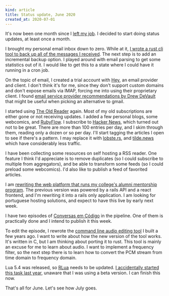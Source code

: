 ```yaml
---
kind: article
title: Status update, June 2020
created_at: 2020-07-01
---
```


It's now been one month since I [left my job](/articles/next-steps.html). I
decided to start doing status updates, at least once a month.

I brought my personal email inbox down to zero. While at it, [I wrote a rust
cli tool to back up all of the messages I
received](/articles/backing-up-gmail-with-rust.html). The next step is to add
an incremental backup option. I played around with email parsing to get some
statistics out of it. I would like to get this to a state where I could have it
running in a cron job.

On the topic of email, I created a trial account with [Hey](https://hey.com/),
an email provider and client. I don't think it's for me, since they don't
support custom domains and don't expose emails via IMAP, forcing me into using
their proprietary client. I found [email service provider recommendations by
Drew
DeVault](https://drewdevault.com/2020/06/19/Mail-service-provider-recommendations.html)
that might be useful when picking an alternative to gmail.

I started using [The Old Reader](https://theoldreader.com) again. Most of my
old subscriptions are either gone or not receiving updates. I added a few
personal blogs, some webcomics, and [RubyFlow](https://rubyflow.com). I
subscribe to [Hacker News](https://news.ycombinator.com/), which turned out not
to be great. There are more than 100 entries per day, and I skim through them,
reading only a dozen or so per day. I'll start tagging the articles I open to
see if there's a pattern. I may replace it with [lobste.rs](https://lobste.rs),
and [tilde.news](https://tilde.news/) which have considerably less traffic.

I have been collecting some resources on self hosting a RSS reader. One feature
I think I'd appreciate is to remove duplicates (so I could subscribe to
multiple from aggregators), and be able to transform some feeds (so I could
preload some webcomics). I'd also like to publish a feed of favorited articles.

I am [rewriting the web platform that runs my college's alumni mentorship
program](/articles/rewriting-a-small-rails-and-react-application.html). The
previous version was powered by a rails API and a react frontend, and I'm
rewriting it into a rails only application. I am looking for portuguese hosting
solutions, and expect to have this live by early next week.

I have two episodes of [Conversas em Código](https://conversas.porto.codes) in
the pipeline. One of them is practically done and I intend to publish it this
week.

To edit the episode, I rewrote the [command line audio editing
tool](https://github.com/hugopeixoto/wedit) I built a few years ago. I want to
write about how the new version of the tool works. It's written in C, but I am
thinking about porting it to rust. This tool is mainly an excuse for me to
learn about audio. I want to implement a frequency filter, so the next step
there is to learn how to convert the PCM stream from time domain to frequency
domain.

Lua 5.4 was released, so [RLua](https://github.com/whitequark/rlua) needs to be
updated. [I accidentally started this task last
year](https://github.com/whitequark/rlua/pull/10), unaware that I was using a
beta version. I can finish this now.

That's all for June. Let's see how July goes.
